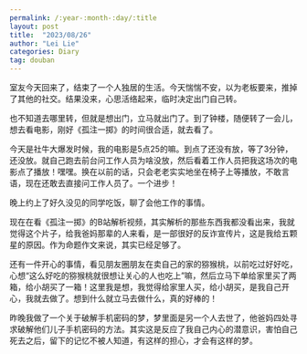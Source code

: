 ```yaml
---
permalink: /:year-:month-:day/:title
layout: post
title:  "2023/08/26"
author: "Lei Lie"
categories: Diary
tag: douban
---
```


室友今天回来了，结束了一个人独居的生活。今天惴惴不安，以为老板要来，推掉了其他的社交。结果没来，心思活络起来，临时决定出门自己转。

也不知道去哪里转，但就是想出门，立马就出门了。到了钟楼，随便转了一会儿，想去看电影，刚好《孤注一掷》的时间很合适，就去看了。

今天是社牛大爆发时候，我的电影是5点25的嘛。到点了还没有放，等了3分钟，还没放。就自己跑去前台问工作人员为啥没放，然后看着工作人员把我这场次的电影点了播放！嘿嘿。换在以前的话，只会老老实实地坐在椅子上等播放，不敢言语，现在还敢去直接问工作人员了。一个进步！

晚上约上了好久没见的同学吃饭，聊了会他工作的事情。

现在在看《孤注一掷》的B站解析视频，其实解析的那些东西我都没看出来，我就觉得这个片子，给我爸妈那辈的人来看，是一部很好的反诈宣传片，这是我给五颗星的原因。作为命题作文来说，其实已经足够了。

还有一件开心的事情，看见朋友圈朋友在卖自己的家的猕猴桃，以前吃过好好吃，心想“这么好吃的猕猴桃就很想让关心的人也吃上”嘛，然后立马下单给家里买了两箱，给小胡买了一箱！这里我是想，我觉得给家里人买，给小胡买，是我自己开心，我就去做了。想到什么就立马去做什么，真的好棒的！

昨晚我做了一个关于破解手机密码的梦，梦里面是另一个人去世了，他爸妈四处寻求破解他们儿子手机密码的方法。其实这是反应了我自己内心的潜意识，害怕自己死去之后，留下的记忆不被人知道，有这样的担心，才会有这样的梦。